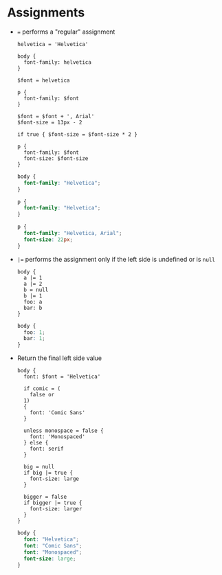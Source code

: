Assignments
===========

- `=` performs a "regular" assignment

  ~~~ lay
  helvetica = 'Helvetica'

  body {
    font-family: helvetica
  }

  $font = helvetica

  p {
    font-family: $font
  }

  $font = $font + ', Arial'
  $font-size = 13px - 2

  if true { $font-size = $font-size * 2 }

  p {
    font-family: $font
    font-size: $font-size
  }
  ~~~

  ~~~ css
  body {
    font-family: "Helvetica";
  }

  p {
    font-family: "Helvetica";
  }

  p {
    font-family: "Helvetica, Arial";
    font-size: 22px;
  }
  ~~~

- `|=` performs the assignment only if the left side is undefined or is `null`

  ~~~ lay
  body {
    a |= 1
    a |= 2
    b = null
    b |= 1
    foo: a
    bar: b
  }
  ~~~

  ~~~ css
  body {
    foo: 1;
    bar: 1;
  }
  ~~~

- Return the final left side value

  ~~~ lay
  body {
    font: $font = 'Helvetica'

    if comic = (
      false or
    1)
    {
      font: 'Comic Sans'
    }

    unless monospace = false {
      font: 'Monospaced'
    } else {
      font: serif
    }

    big = null
    if big |= true {
      font-size: large
    }

    bigger = false
    if bigger |= true {
      font-size: larger
    }
  }
  ~~~

  ~~~ css
  body {
    font: "Helvetica";
    font: "Comic Sans";
    font: "Monospaced";
    font-size: large;
  }
  ~~~
